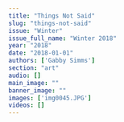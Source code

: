 ```yaml
---
title: "Things Not Said"
slug: "things-not-said"
issue: "Winter"
issue_full_name: "Winter 2018"
year: "2018"
date: "2018-01-01"
authors: ['Gabby Simms']
section: "art"
audio: []
main_image: ""
banner_image: ""
images: ['img0045.JPG']
videos: []
---
```

